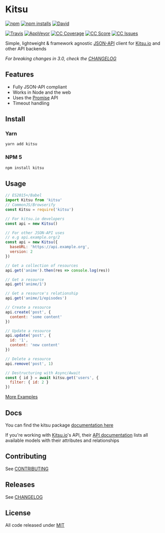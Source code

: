 # Kitsu

[![npm]][1]
[![npm installs]][1]
[![David]][7]

[![Travis]][2]
[![AppVeyor]][3]
[![CC Coverage]][4]
[![CC Score]][5]
[![CC Issues]][6]

Simple, lightweight & framework agnostic [JSON-API][15] client for [Kitsu.io][KITSU] and other API backends

*For breaking changes in 3.0, check the [CHANGELOG][16]*

## Features

- Fully JSON-API compliant
- Works in Node and the web
- Uses the [Promise][10] API
- Timeout handling

## Install

### Yarn

```bash
yarn add kitsu
```

### NPM 5

```bash
npm install kitsu
```

## Usage

```javascript
// ES2015+/Babel
import Kitsu from 'kitsu'
// CommonJS/Browserify
const Kitsu = require('kitsu')

// For kitsu.io developers
const api = new Kitsu()

// For other JSON-API uses
// e.g api.example.org/2
const api = new Kitsu({
  baseURL: 'https://api.example.org',
  version: 2
})

// Get a collection of resources
api.get('anime').then(res => console.log(res))

// Get a resource
api.get('anime/1')

// Get a resource's relationship
api.get('anime/1/episodes')

// Create a resource
api.create('post', {
  content: 'some content'
})

// Update a resource
api.update('post', {
  id: '1',
  content: 'new content'
})

// Delete a resource
api.remove('post', 1)

// Destructuring with Async/Await
const { id } = await kitsu.get('users', {
  filter: { id: 2 }
})
```

[More Examples][11]

## Docs

You can find the kitsu package [documentation here][13]

If you're working with [Kitsu.io][KITSU]'s API, their [API documentation][12] lists all available
models with their attributes and relationships

## Contributing

See [CONTRIBUTING]

## Releases

See [CHANGELOG]

## License

All code released under [MIT]

[KITSU]:https://kitsu.io
[CHANGELOG]:https://github.com/wopian/kitsu-inactivity-pruner/blob/master/CHANGELOG.md
[CONTRIBUTING]:https://github.com/wopian/kitsu-inactivity-pruner/blob/master/CONTRIBUTING.md
[MIT]:https://github.com/wopian/kitsu/blob/master/LICENSE.md

[npm]:https://img.shields.io/npm/v/kitsu.svg?style=flat-square
[npm installs]:https://img.shields.io/npm/dt/kitsu.svg?style=flat-square
[Travis]:https://img.shields.io/travis/wopian/kitsu/master.svg?style=flat-square&label=linux%20%26%20macOS
[CC Coverage]:https://img.shields.io/codeclimate/coverage/github/wopian/kitsu.svg?style=flat-square
[CC Score]:https://img.shields.io/codeclimate/github/wopian/kitsu.svg?style=flat-square
[CC Issues]:https://img.shields.io/codeclimate/issues/github/wopian/kitsu.svg?style=flat-square
[David]:https://img.shields.io/david/wopian/kitsu.svg?style=flat-square
[AppVeyor]:https://img.shields.io/appveyor/ci/wopian/kitsu/master.svg?style=flat-square&label=windows
[1]:https://www.npmjs.com/package/kitsu
[2]:https://travis-ci.org/wopian/kitsu
[3]:https://ci.appveyor.com/project/wopian/kitsu
[4]:https://codeclimate.com/github/wopian/kitsu/coverage
[5]:https://codeclimate.com/github/wopian/kitsu
[6]:https://codeclimate.com/github/wopian/kitsu/issues
[7]:https://david-dm.org/wopian/kitsu
[8]:https://github.com/wopian/kitsu/blob/master/CHANGELOG.md
[9]:https://github.com/wopian/kitsu/blob/master/LICENSE.md
[10]:https://developer.mozilla.org/en-US/docs/Web/JavaScript/Guide/Using_promises
[11]:https://github.com/wopian/kitsu/tree/master/example
[12]:https://docs.kitsu.apiary.io
[13]:https://github.com/wopian/kitsu/tree/master/DOCS.md
[14]:http://jsonapi.org/implementations/#client-libraries-javascript
[15]:http://jsonapi.org
[16]:https://github.com/wopian/kitsu/blob/master/CHANGELOG.md#breaking-changes

